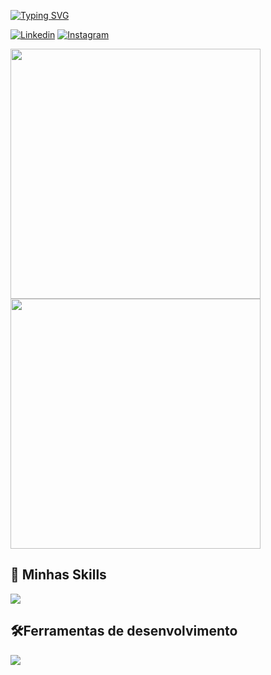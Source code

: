 [![Typing SVG](https://readme-typing-svg.demolab.com?font=Fira+Code&pause=1000&random=false&width=435&lines=Hello%2C+I'm+João+FullStack+developer%C2%A0%E2%9C%A8)](https://git.io/typing-svg)

[![Linkedin](https://img.shields.io/badge/LinkedIn-0077B5?style=for-the-badge&logo=linkedin&logoColor=white)](https://www.linkedin.com/in/jo%C3%A3o-ricardo-martins-ribeiro-4131701a4/) [![Instagram](https://img.shields.io/badge/Instagram-E4405F?style=for-the-badge&logo=instagram&logoColor=white)](https://www.instagram.com/jao.tsx)

<a href="https://github.com/anuraghazra/github-readme-stats"></a>
  <img 
    height=400 
    align="center" 
    src="https://github-readme-stats.vercel.app/api?username=EngJao89&show_icons=true&theme=tokyonight" 
  />
</a>
<a href="https://github.com/anuraghazra/convoychat">
  <img 
    height=400 
    align="center" 
    src="https://github-readme-stats.vercel.app/api/top-langs?username=EngJao89&&layout=donut-vertical&langs_count=8&card_width=320&theme=tokyonight" 
  />
</a>

## 🚀 Minhas Skills

<p align="left">
  <a href="https://skillicons.dev">
    <img src="https://skillicons.dev/icons?i=typescript,javascript,react,redux,nextjs,vite,angular,nodejs,nestjs,fastapi,express,swift,java,kotlin,gradle,html,css,tailwind,styledcomponents,bootstrap,materialui,vitest,jest,aws,azure,googlecloud,mongodb,postgres,mysql,prisma,sqlite,sequelize,firebase,spring,sentry,webpack" />
  </a>
</p>

## 🛠️Ferramentas de desenvolvimento

<p align="left">
  <a href="https://skillicons.dev">
    <img src="https://skillicons.dev/icons?i=androidstudio,apple,bash,bitbucket,devto,docker,mint,figma,git,githubactions,github,gitlab,idea,linux,npm,postman,ubuntu,stackoverflow,vercel,vscode,yarn" />
  </a>
</p>
